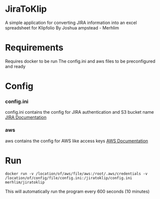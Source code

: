 # JiraToKlip
A simple application for converting JIRA information into an excel spreadsheet for Klipfolio
By Joshua ampstead - Merhlim

# Requirements
Requires docker to be run
The config.ini and aws files to be preconfigured and ready

# Config
### config.ini
config.ini contains the config for JIRA authentication and S3 bucket name [JIRA Documentation](https://confluence.atlassian.com/jira/jira-documentation-1556.html)

### aws
aws contains the config for AWS like access keys [AWS Documentation](https://aws.amazon.com/documentation/)

# Run

```
docker run -v /location/of/aws/file/aws:/root/.aws/credentials -v /location/of/config/file/config.ini:/jiratoklip/config.ini merhlim/jiratoklip
```

This will automatically run the program every 600 seconds (10 minutes)
